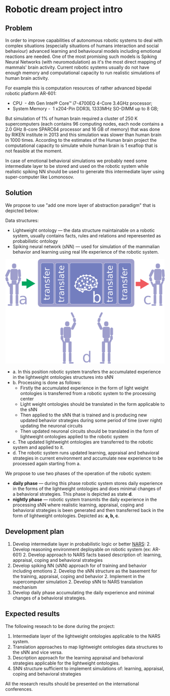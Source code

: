 # Robotic dream project intro

## Problem

In order to improve capabilities of autonomous robotic systems to deal with complex situations
(especially situations of humans interaction and social behaviour) advanced learning and behavioural models
including emotional reactions are needed. One of the most promising such models is Spiking Neural Networks
(with neuromodulation) as it's the most direct mapping of mammals' brain activity.
Current robotic systems usually do not have enough memory and computational capacity to run realistic
simulations of human brain activity.

For example this is computation resources of rather advanced bipedal robotic platform AR-601:

* CPU  - 4th Gen Intel® Core™ i7-4700EQ 4-Core 3.4GHz processor;
* System Memory -  1 x204-Pin DDR3L 1333MHz SO-DIMM up to 8 GB;

But simulation of 1% of human brain required a cluster of 250 K supercomputers
(each contains 96 computing nodes, each  node contains a 2.0 GHz 8-core SPARC64 processor and 16 GB of memory)
that was done by RIKEN institute in 2013 and this simulation was slower than human brain in 1000 times.
According to the estimates of the Human brain project the computational capacity to simulate whole human
brain is 1 exaflop that is not feasible at the moment.

In case of emotional behavioral simulations we probably need some intermediate layer
to be stored and used on the robotic system while realistic spiking NN should be used
to generate this intermediate layer using super-computer like Lomonosov.

## Solution

We propose to use "add one more layer of abstraction paradigm" that is depicted below:

Data structures:

- Lightweight ontology &mdash; the data structure maintainable on a robotic system, usually contains facts, rules
and relations and reperesented as probabilistic ontology
- Spiking neural network (sNN) &mdash; used for simulation of the mammalian behavior and learning using real life
experience of the robotic system.

![Components diagram](components.png)

- a. In this position robotic system transfers the accumulated experience in the lightweight ontologies structures into sNN
- b. Processing is done as follows:
  - Firstly the accumulated experience in the form of light weight ontologies is transferred from a robotic system to  the processing center
  - Light weight ontologies should be translated in the form applicable to the sNN
  - Then applied to the sNN that is trained and is producing new updated behavior strategies during some period of time (over night) updating the neuronal circuits
  - Then updated neuronal circuits should be translated in the form of lightweight ontologies applied to the robotic system
- c. The updated lightweight ontologies are transferred to the robotic system and applied to it.
- d. The robotic system runs updated learning, appraisal and behavioral strategies in current environment and accumulate new experience to be processed again starting from a.

We propose to use two phases of the operation of the robotic system:
- **daily phase** &mdash; during this phase robotic system stores daily experience in the forms of the lightweight
ontologies and does minimal changes of a behavioral strategies. This phase is depicted as state **d**.
- **nightly phase** &mdash; robotic system transmits the daily experience in the processing sNN where realistic
learning, appraisal, coping and behavioral strategies is been generated and then transferred back in the form of lightweight ontologies. Depicted as: **a, b, c**.


## Development plan

1. Develop intermediate layer in probabilistic logic or better [NARS](https://github.com/opennars/opennars):
   2. Develop reasoning environment deployable on robotic system (ex: AR-601)
   2. Develop approach to NARS facts based description of: learning, appraisal, coping and
   behavioral strategies
1. Develop spiking NN (sNN) approach for of training and behavior including emotions
   2. Develop the sNN structure as the basement for the training, appraisal, coping and behavior
   2. Implement in the supercomputer simulation
   2. Develop sNN to NARS translation mechanism
1. Develop daily phase accumulating the daily experience and minimal changes of a behavioral strategies.

## Expected results

The following reseach to be done during the project:

1. Intermediate layer of the lightweight ontologies applicable to the NARS system.
1. Translation approaches to map lightweight ontologies data structures to the sNN and vice versa.
1. Description approach for the learning appraisal and behavioral strategies applicable for the lightweight
ontologies.
1. SNN structure sufficient to implement simulations of: learning, appraisal, coping and behavioral strategies

All the research results should be presented on the international conferences.

